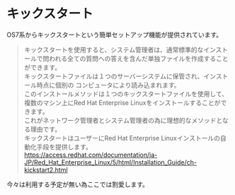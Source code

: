 # キックスタート
OS7系からキックスタートという簡単セットアップ機能が提供されています。  

>キックスタートを使用すると、システム管理者は、通常標準的なインストールで問われる全ての質問への答えを含んだ単独ファイルを作成することができます。  
キックスタートファイルは１つのサーバーシステムに保管され、インストール時点に個別の コンピュータにより読み込まれます。  
このインストールメソッドは１つのキックスタートファイルを使用して、  
複数のマシン上にRed Hat Enterprise Linuxをインストールすることができます。  
これがネットワーク管理者とシステム管理者の為に理想的なメソッドとなる理由です。  
キックスタートはユーザーにRed Hat Enterprise Linuxインストールの自動化手段を提供します。  
https://access.redhat.com/documentation/ja-JP/Red_Hat_Enterprise_Linux/5/html/Installation_Guide/ch-kickstart2.html  

今々は利用する予定が無い為ここでは割愛します。  
